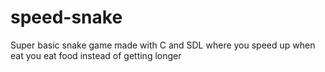 # speed-snake
Super basic snake game made with C and SDL where you speed up when eat you eat food instead of getting longer
